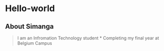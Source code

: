 # Hello-world
## About Simanga
> I am an Infromation Technology student
\* Completing my final year at Belgium Campus
